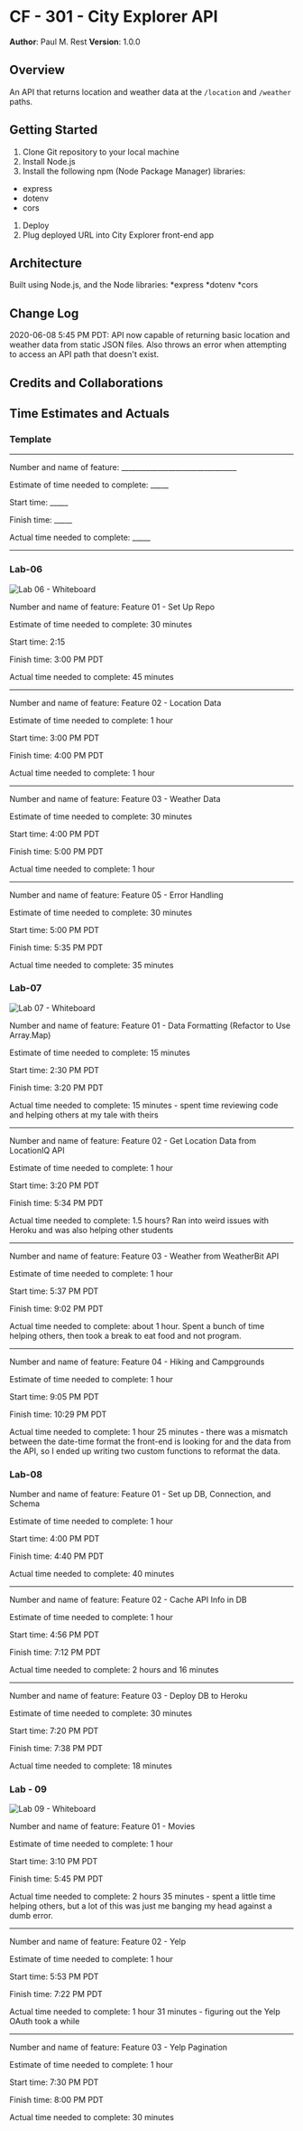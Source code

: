 # CF - 301 - City Explorer API

**Author**: Paul M. Rest
**Version**: 1.0.0

## Overview
An API that returns location and weather data at the `/location` and `/weather` paths.

## Getting Started
1. Clone Git repository to your local machine
1. Install Node.js
1. Install the following npm (Node Package Manager) libraries:
* express
* dotenv
* cors
1. Deploy
1. Plug deployed URL into City Explorer front-end app

## Architecture
Built using Node.js, and the Node libraries:
*express
*dotenv
*cors

## Change Log
2020-06-08 5:45 PM PDT: API now capable of returning basic location and weather data from static JSON files. Also throws an error when
attempting to access an API path that doesn't exist.

## Credits and Collaborations


## Time Estimates and Actuals

### Template

***

Number and name of feature: ________________________________

Estimate of time needed to complete: _____

Start time: _____

Finish time: _____

Actual time needed to complete: _____

***

### Lab-06

![Lab 06 - Whiteboard](images/Lab06-Whiteboard.jpeg)

Number and name of feature: Feature 01 - Set Up Repo

Estimate of time needed to complete: 30 minutes

Start time: 2:15

Finish time: 3:00 PM PDT

Actual time needed to complete: 45 minutes

***

Number and name of feature: Feature 02 - Location Data

Estimate of time needed to complete: 1 hour

Start time: 3:00 PM PDT

Finish time: 4:00 PM PDT

Actual time needed to complete: 1 hour

***

Number and name of feature: Feature 03 - Weather Data

Estimate of time needed to complete: 30 minutes

Start time: 4:00 PM PDT

Finish time: 5:00 PM PDT

Actual time needed to complete: 1 hour

***

Number and name of feature: Feature 05 - Error Handling

Estimate of time needed to complete: 30 minutes

Start time: 5:00 PM PDT

Finish time: 5:35 PM PDT

Actual time needed to complete: 35 minutes

### Lab-07

![Lab 07 - Whiteboard](images/Lab07-Whiteboard.jpeg)

Number and name of feature: Feature 01 - Data Formatting (Refactor to Use Array.Map)

Estimate of time needed to complete: 15 minutes

Start time: 2:30 PM PDT

Finish time: 3:20 PM PDT

Actual time needed to complete: 15 minutes - spent time reviewing code and helping others at my tale with theirs

***

Number and name of feature: Feature 02 - Get Location Data from LocationIQ API

Estimate of time needed to complete: 1 hour

Start time: 3:20 PM PDT

Finish time: 5:34 PM PDT

Actual time needed to complete: 1.5 hours? Ran into weird issues with Heroku and was also helping other students

***

Number and name of feature: Feature 03 - Weather from WeatherBit API

Estimate of time needed to complete: 1 hour

Start time: 5:37 PM PDT

Finish time: 9:02 PM PDT

Actual time needed to complete: about 1 hour. Spent a bunch of time helping others, then took a break to eat food and not program.

***

Number and name of feature: Feature 04 - Hiking and Campgrounds

Estimate of time needed to complete: 1 hour

Start time: 9:05 PM PDT

Finish time: 10:29 PM PDT

Actual time needed to complete: 1 hour 25 minutes - there was a mismatch between the date-time format the front-end is looking for and the data from the API, so I ended up writing two custom functions to reformat the data.

### Lab-08

Number and name of feature: Feature 01 - Set up DB, Connection, and Schema

Estimate of time needed to complete: 1 hour

Start time: 4:00 PM PDT

Finish time: 4:40 PM PDT

Actual time needed to complete: 40 minutes

***

Number and name of feature: Feature 02 - Cache API Info in DB

Estimate of time needed to complete: 1 hour

Start time: 4:56 PM PDT

Finish time: 7:12 PM PDT

Actual time needed to complete: 2 hours and 16 minutes

***

Number and name of feature: Feature 03 - Deploy DB to Heroku

Estimate of time needed to complete: 30 minutes

Start time: 7:20 PM PDT

Finish time: 7:38 PM PDT

Actual time needed to complete: 18 minutes

### Lab - 09

![Lab 09 - Whiteboard](images/Lab09-Whiteboard.jpeg)

Number and name of feature: Feature 01 - Movies

Estimate of time needed to complete: 1 hour

Start time: 3:10 PM PDT

Finish time: 5:45 PM PDT

Actual time needed to complete: 2 hours 35 minutes - spent a little time helping others, but a lot of this was just me banging my head against a dumb error.

***

Number and name of feature: Feature 02 - Yelp

Estimate of time needed to complete: 1 hour

Start time: 5:53 PM PDT

Finish time: 7:22 PM PDT

Actual time needed to complete: 1 hour 31 minutes - figuring out the Yelp OAuth took a while

***

Number and name of feature: Feature 03 - Yelp Pagination

Estimate of time needed to complete: 1 hour

Start time: 7:30 PM PDT

Finish time: 8:00 PM PDT

Actual time needed to complete: 30 minutes